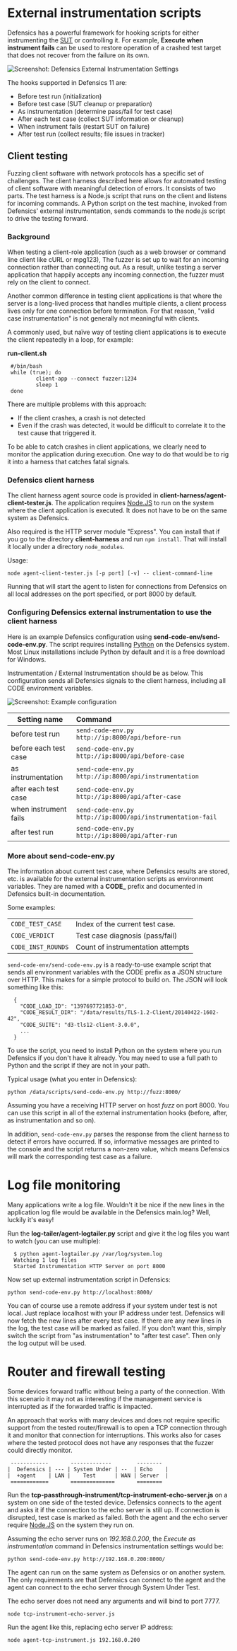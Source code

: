 # External instrumentation scripts #

Defensics has a powerful framework for hooking scripts for
either instrumenting the [SUT][sut] or controlling it. For
example, **Execute when instrument fails** can be used to
restore operation of a crashed test target that does not
recover from the failure on its own.

![Screenshot: Defensics External Instrumentation Settings][ext]

The hooks supported in Defensics 11 are:

 - Before test run (initialization)
 - Before test case (SUT cleanup or preparation)
 - As instrumentation (determine pass/fail for test case)
 - After each test case (collect SUT information or cleanup)
 - When instrument fails (restart SUT on failure)
 - After test run (collect results; file issues in tracker)

## Client testing ##

Fuzzing client software with network protocols has a specific
set of challenges. The client harness described here
allows for automated testing of client software
with meaningful detection of errors. It consists of two
parts. The test harness is a Node.js script that runs on the
client and listens for incoming commands. A Python script on
the test machine, invoked from Defensics' external
instrumentation, sends commands to the node.js script to drive
the testing forward.

### Background ###

When testing a client-role application (such as a web browser
or command line client like cURL or mpg123), The fuzzer is
set up to wait for an incoming connection rather than
connecting out. As a result, unlike testing a server
application that happily accepts any incoming connection, the
fuzzer must rely on the client to connect.

Another common difference in testing client applications is
that where the server is a long-lived process that handles
multiple clients, a client process lives only for one
connection before termination. For that reason, "valid case
instrumentation" is not generally not meaningful with clients.

A commonly used, but naïve way of testing client applications
is to execute the client repeatedly in a loop, for example:

**run-client.sh**

```
 #/bin/bash
 while (true); do
         client-app --connect fuzzer:1234
         sleep 1
 done
```

There are multiple problems with this approach:

 - If the client crashes, a crash is not detected
 - Even if the crash was detected, it would be difficult to
    correlate it to the test cause that triggered it.

To be able to catch crashes in client applications, we
clearly need to monitor the application during execution.
One way to do that would be to rig it into a harness that
catches fatal signals.

### Defensics client harness ###

The client harness agent source code is provided in
**client-harness/agent-client-tester.js**. The application
requires [Node.JS][nodejs] to run on the system where the
client application is executed. It does not have to be on
the same system as Defensics.

Also required is the HTTP
server module "Express". You can install that if you go
to the directory **client-harness** and run ```npm install```.
That will install it locally under a directory ```node_modules```.

Usage:

```node agent-client-tester.js [-p port] [-v] -- client-command-line```

Running that will start the agent to listen for connections from
Defensics on all local addresses on the port specified, or
port 8000 by default.

### Configuring Defensics external instrumentation to use the client harness ###

Here is an example Defensics configuration using
**send-code-env/send-code-env.py**. The script requires
installing [Python][python] on the Defensics system. Most
Linux installations include Python by default and it is
a free download for Windows.

Instrumentation / External Instrumentation should be as below.
This configuration sends all Defensics signals to the client
harness, including all CODE environment variables.

![Screenshot: Example configuration][code]

| Setting name          | Command                                              |
| --------------------- |:---------------------------------------------------- |
| before test run       | `send-code-env.py http://ip:8000/api/before-run`     |
| before each test case | `send-code-env.py http://ip:8000/api/before-case`    |
| as instrumentation    | `send-code-env.py http://ip:8000/api/instrumentation`|
| after each test case  | `send-code-env.py http://ip:8000/api/after-case`     |
| when instrument fails | `send-code-env.py http://ip:8000/api/instrumentation-fail` |
| after test run        | `send-code-env.py http://ip:8000/api/after-run`      |

### More about send-code-env.py ###

The information about current test case, where Defensics
results are stored, etc. is available for the external
instrumentation scripts as environment variables. They are
named with a **CODE\_** prefix and documented in Defensics
built-in documentation.

Some examples:

|||
| ------------------ |:----------------------------------- |
| `CODE_TEST_CASE`   | Index of the current test case.     |
| `CODE_VERDICT`     | Test case diagnosis (pass/fail)     |
| `CODE_INST_ROUNDS` | Count of instrumentation attempts   |

`send-code-env/send-code-env.py` is a
ready-to-use example script that sends all environment
variables with the CODE prefix as a JSON structure over HTTP.
This makes for a simple protocol to build on. The JSON will
look something like this:

```
  {
    "CODE_LOAD_ID": "1397697721853-0",
    "CODE_RESULT_DIR": "/data/results/TLS-1.2-Client/20140422-1602-42",
    "CODE_SUITE": "d3-tls12-client-3.0.0",
    ...
  }
```

To use the script, you need to install Python on the system
where you run Defensics if you don't have it already. You may
need to use a full path to Python and the script if they are
not in your path.

Typical usage (what you enter in Defensics):

```python /data/scripts/send-code-env.py http://fuzz:8000/```

Assuming you have a receiving HTTP server on host *fuzz* on
port 8000. You can use this script in all of the external
instrumentation hooks (before, after, as instrumentation and
so on).

In addition, `send-code-env.py` parses the response from the
client harness to detect if errors have occurred. If so,
informative messages are printed to the console and the script
returns a non-zero value, which means Defensics will mark the
corresponding test case as a failure.

# Log file monitoring #

Many applications write a log file. Wouldn't it be nice if the new
lines in the application log file would be available in the Defensics
main.log? Well, luckily it's easy!

Run the **log-tailer/agent-logtailer.py** script and give it the log
files you want to watch (you can use multiple):

```
  $ python agent-logtailer.py /var/log/system.log
  Watching 1 log files
  Started Instrumentation HTTP Server on port 8000
```


Now set up external instrumentation script in Defensics:

```python send-code-env.py http://localhost:8000/```

You can of course use a remote address if your system under test
is not local. Just replace localhost with your IP address under test.
Defensics will now fetch the new lines after every test case. If
there are any new lines in the log, the test case will be marked
as failed. If you don't want this, simply switch the script from
"as instrumentation" to "after test case". Then only the log output
will be used.



# Router and firewall testing #

Some devices forward traffic without being a party of the connection.
With this scenario it may not as interesting if the management service
is interrupted as if the forwarded traffic is impacted.

An approach that works with many devices and does not require specific
support from the tested router/firewall is to open a TCP connection
through it and monitor that connection for interruptions.
This works also for cases where the tested protocol does not have any
responses that the fuzzer could directly monitor.

```
 ------------       -------------        --------
|  Defensics | --- | System Under | --  | Echo    |
|  +agent    | LAN |    Test      | WAN | Server  |
 ============       ==============       ========
```

Run the **tcp-passthrough-instrument/tcp-instrument-echo-server.js**
on a system on one side of the tested device. Defensics connects to
the agent and asks it if the connection to the echo server is still
up. If connection is disrupted, test case is marked as failed.
Both the agent and the echo server require [Node.JS][nodejs] on the
system they run on.

Assuming the echo server runs on *192.168.0.200*, the
*Execute as instrumentation* command in Defensics instrumentation settings
would be:

```python send-code-env.py http://192.168.0.200:8000/```

The agent can run on the same system as Defensics or on another
system. The only requirements are that Defensics can connect to the
agent and the agent can connect to the echo server through System Under Test.

The echo server does not need any arguments and will bind to port 7777.

```node tcp-instrument-echo-server.js```

Run the agent like this, replacing echo server IP address:

```node agent-tcp-instrument.js 192.168.0.200```


[sut]: http://en.wikipedia.org/wiki/System_under_test "System Under Test"
[ext]: _img/defensics-extinst-client.png "Defensics External Instrumetation Settings"
[code]: _img/defensics-extinst-sendcode.png "Example configuration for External Instrumentation"
[nodejs]: http://nodejs.org/ "node.js runtime"
[python]: http://www.python.org/ "Python runtime"
